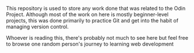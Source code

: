 This repository is used to store any work done that was related to 
the Odin Project. Although most of the work on here is mostly beginner-level
projects, this was done primarily to practice Git and get into the habit
of managing version control.

Whoever is reading this, there's probably not much to see here but feel free
to browse one random person's journey to learning web development


